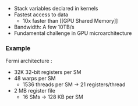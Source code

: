 - Stack variables declared in kernels
- Fastest access to data
	- 10x faster than [[GPU Shared Memory]]
- Bandwidth: A few 10TB/s
- Fundamental challenge in GPU microarchitecture

### Example
Fermi architecture :
- 32K 32-bit registers per SM
- 48 warps per SM
	- 1536 threads per SM -> 21 registers/thread
- 2 MB register file
	- 16 SMs -> 128 KB per SM